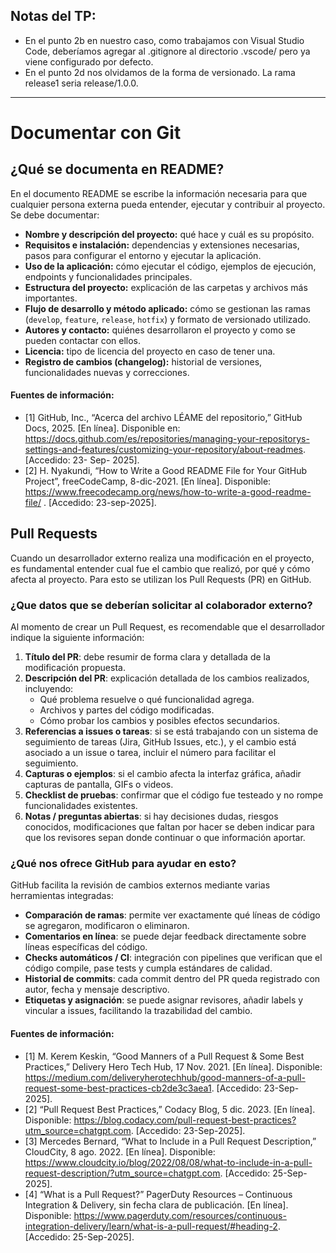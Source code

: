 ## Notas del TP:
- En el punto 2b en nuestro caso, como trabajamos con Visual Studio Code, deberíamos agregar al .gitignore al directorio .vscode/ pero ya viene configurado por defecto.
- En el punto 2d nos olvidamos de la forma de versionado. La rama release1 seria release/1.0.0.
---
# Documentar con Git

## ¿Qué se documenta en README?
En el documento README se escribe la información necesaria para que cualquier persona externa pueda entender, ejecutar y contribuir al proyecto. Se debe documentar:
- **Nombre y descripción del proyecto:** qué hace y cuál es su propósito.  
- **Requisitos e instalación:** dependencias y extensiones necesarias, pasos para configurar el entorno y ejecutar la aplicación.  
- **Uso de la aplicación:** cómo ejecutar el código, ejemplos de ejecución, endpoints y funcionalidades principales.  
- **Estructura del proyecto:** explicación de las carpetas y archivos más importantes.  
- **Flujo de desarrollo y método aplicado:** cómo se gestionan las ramas (`develop`, `feature`, `release`, `hotfix`) y formato de versionado utilizado.  
- **Autores y contacto:** quiénes desarrollaron el proyecto y como se pueden contactar con ellos.  
- **Licencia:** tipo de licencia del proyecto en caso de tener una.  
- **Registro de cambios (changelog):** historial de versiones, funcionalidades nuevas y correcciones. 

#### Fuentes de información:
- [1] GitHub, Inc., “Acerca del archivo LÉAME del repositorio,” GitHub Docs, 2025. [En línea]. Disponible en: https://docs.github.com/es/repositories/managing-your-repositorys-settings-and-features/customizing-your-repository/about-readmes.
 [Accedido: 23- Sep- 2025].
- [2] H. Nyakundi, “How to Write a Good README File for Your GitHub Project”, freeCodeCamp, 8-dic-2021. [En línea]. Disponible: https://www.freecodecamp.org/news/how-to-write-a-good-readme-file/
. [Accedido: 23-sep-2025].


## Pull Requests 
Cuando un desarrollador externo realiza una modificación en el proyecto, es fundamental entender cual fue el cambio que realizó, por qué y cómo afecta al proyecto. Para esto se utilizan los Pull Requests (PR) en GitHub.

### ¿Que datos que se deberían solicitar al colaborador externo?
Al momento de crear un Pull Request, es recomendable que el desarrollador indique la siguiente información:
1. **Título del PR**: debe resumir de forma clara y detallada de la modificación propuesta.  
2. **Descripción del PR**: explicación detallada de los cambios realizados, incluyendo:  
   - Qué problema resuelve o qué funcionalidad agrega.  
   - Archivos y partes del código modificadas.  
   - Cómo probar los cambios y posibles efectos secundarios.  
3. **Referencias a issues o tareas**: si se está trabajando con un sistema de seguimiento de tareas (Jira, GitHub Issues, etc.), y el cambio está asociado a un issue o tarea, incluir el número para facilitar el seguimiento.  
4. **Capturas o ejemplos**: si el cambio afecta la interfaz gráfica, añadir capturas de pantalla, GIFs o videos.  
5. **Checklist de pruebas**: confirmar que el código fue testeado y no rompe funcionalidades existentes.  
6. **Notas / preguntas abiertas**: si hay decisiones dudas, riesgos conocidos, modificaciones que faltan por hacer se deben indicar para que los revisores sepan donde continuar o que información aportar.

### ¿Qué nos ofrece GitHub para ayudar en esto?
GitHub facilita la revisión de cambios externos mediante varias herramientas integradas:
- **Comparación de ramas**: permite ver exactamente qué líneas de código se agregaron, modificaron o eliminaron.  
- **Comentarios en línea**: se puede dejar feedback directamente sobre líneas específicas del código.  
- **Checks automáticos / CI**: integración con pipelines que verifican que el código compile, pase tests y cumpla estándares de calidad.  
- **Historial de commits**: cada commit dentro del PR queda registrado con autor, fecha y mensaje descriptivo.  
- **Etiquetas y asignación**: se puede asignar revisores, añadir labels y vincular a issues, facilitando la trazabilidad del cambio.  

#### Fuentes de información:
- [1] M. Kerem Keskin, “Good Manners of a Pull Request & Some Best Practices,” Delivery Hero Tech Hub, 17 Nov. 2021. [En línea]. Disponible: https://medium.com/deliveryherotechhub/good-manners-of-a-pull-request-some-best-practices-cb2de3c3aea1. [Accedido: 23-Sep-2025].
- [2] “Pull Request Best Practices,” Codacy Blog, 5 dic. 2023. [En línea]. Disponible: https://blog.codacy.com/pull-request-best-practices?utm_source=chatgpt.com. [Accedido: 23-Sep-2025].
- [3] Mercedes Bernard, “What to Include in a Pull Request Description,” CloudCity, 8 ago. 2022. [En línea]. Disponible: https://www.cloudcity.io/blog/2022/08/08/what-to-include-in-a-pull-request-description/?utm_source=chatgpt.com. [Accedido: 25-Sep-2025].
- [4] “What is a Pull Request?” PagerDuty Resources – Continuous Integration & Delivery, sin fecha clara de publicación. [En línea]. Disponible: https://www.pagerduty.com/resources/continuous-integration-delivery/learn/what-is-a-pull-request/#heading-2. [Accedido: 25-Sep-2025].